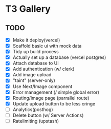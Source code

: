 # T3 Gallery

## TODO

- [x] Make it deploy(vercel)
- [x] Scaffold basic ui with mock data
- [x] Tidy up build process
- [x] Actually set up a database (vercel postgres)
- [x] Attach database to UI
- [x] Add authentication (w/ clerk)
- [x] Add image upload
- [x] "taint" (server-only)
- [x] Use Next/Image component
- [x] Error management (/ simple global error)
- [x] Routing/image page (parrallel route)
- [x] Update upload button to be less cringe
- [ ] Analytics(posthog)
- [ ] Delete button (w/ Server Actions)
- [ ] Ratelimiting (upstash)
